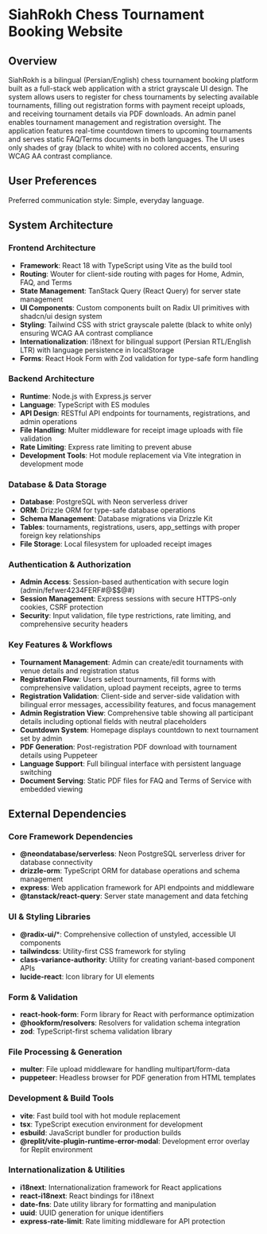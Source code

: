 # SiahRokh Chess Tournament Booking Website

## Overview

SiahRokh is a bilingual (Persian/English) chess tournament booking platform built as a full-stack web application with a strict grayscale UI design. The system allows users to register for chess tournaments by selecting available tournaments, filling out registration forms with payment receipt uploads, and receiving tournament details via PDF downloads. An admin panel enables tournament management and registration oversight. The application features real-time countdown timers to upcoming tournaments and serves static FAQ/Terms documents in both languages. The UI uses only shades of gray (black to white) with no colored accents, ensuring WCAG AA contrast compliance.

## User Preferences

Preferred communication style: Simple, everyday language.

## System Architecture

### Frontend Architecture
- **Framework**: React 18 with TypeScript using Vite as the build tool
- **Routing**: Wouter for client-side routing with pages for Home, Admin, FAQ, and Terms
- **State Management**: TanStack Query (React Query) for server state management
- **UI Components**: Custom components built on Radix UI primitives with shadcn/ui design system
- **Styling**: Tailwind CSS with strict grayscale palette (black to white only) ensuring WCAG AA contrast compliance
- **Internationalization**: i18next for bilingual support (Persian RTL/English LTR) with language persistence in localStorage
- **Forms**: React Hook Form with Zod validation for type-safe form handling

### Backend Architecture
- **Runtime**: Node.js with Express.js server
- **Language**: TypeScript with ES modules
- **API Design**: RESTful API endpoints for tournaments, registrations, and admin operations
- **File Handling**: Multer middleware for receipt image uploads with file validation
- **Rate Limiting**: Express rate limiting to prevent abuse
- **Development Tools**: Hot module replacement via Vite integration in development mode

### Database & Data Storage
- **Database**: PostgreSQL with Neon serverless driver
- **ORM**: Drizzle ORM for type-safe database operations
- **Schema Management**: Database migrations via Drizzle Kit
- **Tables**: tournaments, registrations, users, app_settings with proper foreign key relationships
- **File Storage**: Local filesystem for uploaded receipt images

### Authentication & Authorization
- **Admin Access**: Session-based authentication with secure login (admin/fefwer4234FERF#@$$@#)
- **Session Management**: Express sessions with secure HTTPS-only cookies, CSRF protection
- **Security**: Input validation, file type restrictions, rate limiting, and comprehensive security headers

### Key Features & Workflows
- **Tournament Management**: Admin can create/edit tournaments with venue details and registration status
- **Registration Flow**: Users select tournaments, fill forms with comprehensive validation, upload payment receipts, agree to terms
- **Registration Validation**: Client-side and server-side validation with bilingual error messages, accessibility features, and focus management
- **Admin Registration View**: Comprehensive table showing all participant details including optional fields with neutral placeholders
- **Countdown System**: Homepage displays countdown to next tournament set by admin
- **PDF Generation**: Post-registration PDF download with tournament details using Puppeteer
- **Language Support**: Full bilingual interface with persistent language switching
- **Document Serving**: Static PDF files for FAQ and Terms of Service with embedded viewing

## External Dependencies

### Core Framework Dependencies
- **@neondatabase/serverless**: Neon PostgreSQL serverless driver for database connectivity
- **drizzle-orm**: TypeScript ORM for database operations and schema management
- **express**: Web application framework for API endpoints and middleware
- **@tanstack/react-query**: Server state management and data fetching

### UI & Styling Libraries
- **@radix-ui/***: Comprehensive collection of unstyled, accessible UI components
- **tailwindcss**: Utility-first CSS framework for styling
- **class-variance-authority**: Utility for creating variant-based component APIs
- **lucide-react**: Icon library for UI elements

### Form & Validation
- **react-hook-form**: Form library for React with performance optimization
- **@hookform/resolvers**: Resolvers for validation schema integration
- **zod**: TypeScript-first schema validation library

### File Processing & Generation
- **multer**: File upload middleware for handling multipart/form-data
- **puppeteer**: Headless browser for PDF generation from HTML templates

### Development & Build Tools
- **vite**: Fast build tool with hot module replacement
- **tsx**: TypeScript execution environment for development
- **esbuild**: JavaScript bundler for production builds
- **@replit/vite-plugin-runtime-error-modal**: Development error overlay for Replit environment

### Internationalization & Utilities
- **i18next**: Internationalization framework for React applications
- **react-i18next**: React bindings for i18next
- **date-fns**: Date utility library for formatting and manipulation
- **uuid**: UUID generation for unique identifiers
- **express-rate-limit**: Rate limiting middleware for API protection